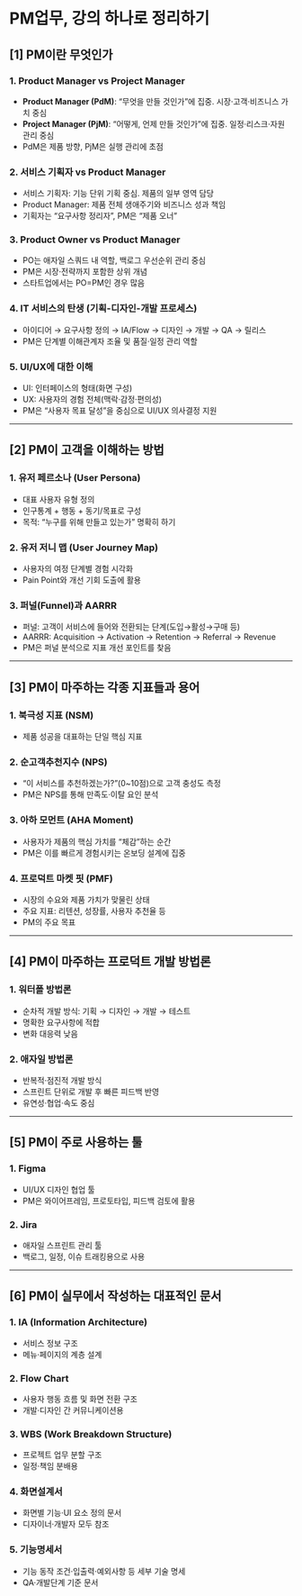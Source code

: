 # PM업무, 강의 하나로 정리하기

## [1] PM이란 무엇인가

### 1. Product Manager vs Project Manager
- **Product Manager (PdM)**: “무엇을 만들 것인가”에 집중. 시장·고객·비즈니스 가치 중심  
- **Project Manager (PjM)**: “어떻게, 언제 만들 것인가”에 집중. 일정·리스크·자원 관리 중심  
- PdM은 제품 방향, PjM은 실행 관리에 초점

### 2. 서비스 기획자 vs Product Manager
- 서비스 기획자: 기능 단위 기획 중심. 제품의 일부 영역 담당  
- Product Manager: 제품 전체 생애주기와 비즈니스 성과 책임  
- 기획자는 “요구사항 정리자”, PM은 “제품 오너”

### 3. Product Owner vs Product Manager
- PO는 애자일 스쿼드 내 역할, 백로그 우선순위 관리 중심  
- PM은 시장·전략까지 포함한 상위 개념  
- 스타트업에서는 PO=PM인 경우 많음

### 4. IT 서비스의 탄생 (기획-디자인-개발 프로세스)
- 아이디어 → 요구사항 정의 → IA/Flow → 디자인 → 개발 → QA → 릴리스  
- PM은 단계별 이해관계자 조율 및 품질·일정 관리 역할

### 5. UI/UX에 대한 이해
- UI: 인터페이스의 형태(화면 구성)  
- UX: 사용자의 경험 전체(맥락·감정·편의성)  
- PM은 “사용자 목표 달성”을 중심으로 UI/UX 의사결정 지원

---

## [2] PM이 고객을 이해하는 방법

### 1. 유저 페르소나 (User Persona)
- 대표 사용자 유형 정의  
- 인구통계 + 행동 + 동기/목표로 구성  
- 목적: “누구를 위해 만들고 있는가” 명확히 하기

### 2. 유저 저니 맵 (User Journey Map)
- 사용자의 여정 단계별 경험 시각화  
- Pain Point와 개선 기회 도출에 활용

### 3. 퍼널(Funnel)과 AARRR
- 퍼널: 고객이 서비스에 들어와 전환되는 단계(도입→활성→구매 등)  
- AARRR: Acquisition → Activation → Retention → Referral → Revenue  
- PM은 퍼널 분석으로 지표 개선 포인트를 찾음

---

## [3] PM이 마주하는 각종 지표들과 용어

### 1. 북극성 지표 (NSM)
- 제품 성공을 대표하는 단일 핵심 지표

### 2. 순고객추천지수 (NPS)
- “이 서비스를 추천하겠는가?”(0~10점)으로 고객 충성도 측정  
- PM은 NPS를 통해 만족도·이탈 요인 분석

### 3. 아하 모먼트 (AHA Moment)
- 사용자가 제품의 핵심 가치를 “체감”하는 순간  
- PM은 이를 빠르게 경험시키는 온보딩 설계에 집중

### 4. 프로덕트 마켓 핏 (PMF)
- 시장의 수요와 제품 가치가 맞물린 상태  
- 주요 지표: 리텐션, 성장률, 사용자 추천율 등  
- PM의 주요 목표

---

## [4] PM이 마주하는 프로덕트 개발 방법론

### 1. 워터폴 방법론
- 순차적 개발 방식: 기획 → 디자인 → 개발 → 테스트  
- 명확한 요구사항에 적합  
- 변화 대응력 낮음

### 2. 애자일 방법론
- 반복적·점진적 개발 방식  
- 스프린트 단위로 개발 후 빠른 피드백 반영  
- 유연성·협업·속도 중심

---

## [5] PM이 주로 사용하는 툴

### 1. Figma
- UI/UX 디자인 협업 툴  
- PM은 와이어프레임, 프로토타입, 피드백 검토에 활용

### 2. Jira
- 애자일 스프린트 관리 툴  
- 백로그, 일정, 이슈 트래킹용으로 사용

---

## [6] PM이 실무에서 작성하는 대표적인 문서

### 1. IA (Information Architecture)
- 서비스 정보 구조  
- 메뉴·페이지의 계층 설계

### 2. Flow Chart
- 사용자 행동 흐름 및 화면 전환 구조  
- 개발·디자인 간 커뮤니케이션용

### 3. WBS (Work Breakdown Structure)
- 프로젝트 업무 분할 구조  
- 일정·책임 분배용

### 4. 화면설계서
- 화면별 기능·UI 요소 정의 문서  
- 디자이너·개발자 모두 참조

### 5. 기능명세서
- 기능 동작 조건·입출력·예외사항 등 세부 기술 명세  
- QA·개발단계 기준 문서
